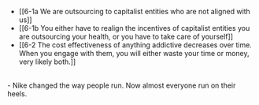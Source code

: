 - [[6-1a We are outsourcing to capitalist entities who are not aligned with us]]
- [[6-1b You either have to realign the incentives of capitalist entities you are outsourcing your health, or you have to take care of yourself]]
- [[6-2 The cost effectiveness of anything addictive decreases over time. When you engage with them, you will either waste your time or money, very likely both.]]
<br>
- Nike changed the way people run. Now almost everyone run on their heels.
